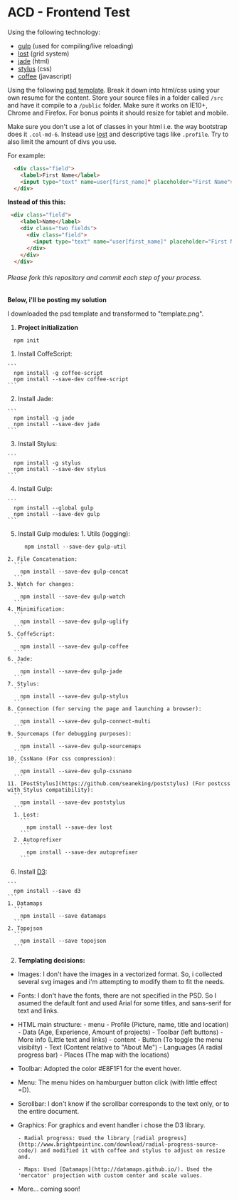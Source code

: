# ACD - Frontend Test

Using the following technology:

- [gulp](http://gulpjs.com/) (used for compiling/live reloading)
- [lost](https://github.com/corysimmons/lost/) (grid system)
- [jade](http://jade-lang.com/) (html)
- [stylus](https://learnboost.github.io/stylus/) (css)
- [coffee](http://coffeescript.org/) (javascript)

Using the following [psd template](https://dribbble.com/shots/1583834--PSD-Have-you-seen-my-new-CV/attachments/244361).  Break it down into html/css using your own resume for the content.  Store your source files in a folder called `/src` and have it compile to a `/public` folder.  Make sure it works on IE10+, Chrome and Firefox.  For bonus points it should resize for tablet and mobile.

Make sure you don't use a lot of classes in your html i.e. the way bootstrap does it `.col-md-6`.  Instead use [lost](https://github.com/corysimmons/lost/) and descriptive tags like `.profile`.  Try to also limit the amount of divs you use.

For example:


```html
  <div class="field">
    <label>First Name</label>
    <input type="text" name=user[first_name]" placeholder="First Name">
  </div>
```

**Instead of this this:**

```html
 <div class="field">
    <label>Name</label>
    <div class="two fields">
      <div class="field">
        <input type="text" name="user[first_name]" placeholder="First Name">
      </div>
    </div>
  </div>
```

###### Please fork this repository and commit each step of your process.

**Below, i'll be posting my solution**

I downloaded the psd template and transformed to "template.png".

1. **Project initialization**

  ```
    npm init
  ```
  1. Install CoffeScript:
  
    ```
      npm install -g coffee-script
      npm install --save-dev coffee-script
    ```
  2. Install Jade:
  
    ```
      npm install -g jade
      npm install --save-dev jade
    ```
  3. Install Stylus:
  
    ```
      npm install -g stylus
      npm install --save-dev stylus
    ```
  4. Install Gulp:
  
    ```
      npm install --global gulp
      npm install --save-dev gulp
    ```
  5. Install Gulp modules:
    1. Utils (logging):
      ```
        npm install --save-dev gulp-util
      ```
    2. File Concatenation:
      ```
        npm install --save-dev gulp-concat
      ```
    3. Watch for changes:
      ```
        npm install --save-dev gulp-watch
      ```
    4. Minimification:
      ```
        npm install --save-dev gulp-uglify
      ```
    5. CoffeScript:
      ```
        npm install --save-dev gulp-coffee
      ```
    6. Jade:
      ```
        npm install --save-dev gulp-jade
      ```
    7. Stylus:
      ```
        npm install --save-dev gulp-stylus
      ```
    8. Connection (for serving the page and launching a browser):
      ```
        npm install --save-dev gulp-connect-multi
      ```
    9. Sourcemaps (for debugging purposes):
      ```
        npm install --save-dev gulp-sourcemaps
      ```
    10. CssNano (For css compression):
      ```
        npm install --save-dev gulp-cssnano
      ```
    11. [PostStylus](https://github.com/seaneking/poststylus) (For postcss with Stylus compatibility):
      ```
        npm install --save-dev poststylus
      ```
      1. Lost:
        ```
          npm install --save-dev lost
        ```
      2. Autoprefixer
        ```
          npm install --save-dev autoprefixer
        ```
  6. Install [D3](http://d3js.org/):
  
    ```
      npm install --save d3
    ```
    1. Datamaps
      ```
        npm install --save datamaps
      ```
    2. Topojson
      ```
        npm install --save topojson
      ```

2. **Templating decisions:**

 - Images: I don't have the images in a vectorized format. So, i collected several svg images and i'm attempting to modify them to fit the needs.

 - Fonts: I don't have the fonts, there are not specified in the PSD. So I asumed the default font and used Arial for some titles, and sans-serif for text and links.

 - HTML main structure:
        - menu
            - Profile (Picture, name, title and location)
            - Data (Age, Experience, Amount of projects)
            - Toolbar (left buttons)
            - More info (Little text and links)
        - content
            - Button (To toggle the menu visibilty)
            - Text (Content relative to "About Me")
            - Languages (A radial progress bar)
            - Places (The map with the locations)

  - Toolbar: Adopted the color #E8F1F1 for the event hover.

  - Menu: The menu hides on hamburguer button click (with little effect =D).

  - Scrollbar: I don't know if the scrollbar corresponds to the text only, or to the entire document.

  - Graphics: For graphics and event handler i chose the D3 library.

        - Radial progress: Used the library [radial progress](http://www.brightpointinc.com/download/radial-progress-source-code/) and modified it with coffee and stylus to adjust on resize and.

        - Maps: Used [Datamaps](http://datamaps.github.io/). Used the 'mercator' projection with custom center and scale values.

  - More... coming soon!


